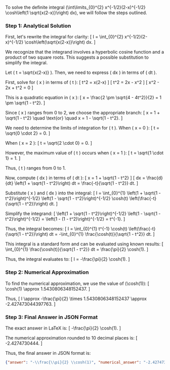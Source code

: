 To solve the definite integral \(\int\limits_{0}^{2} x^{-1/2}(2-x)^{-1/2} \cosh\left(1 \sqrt{x(2-x)}\right) dx\), we will follow the steps outlined.

### Step 1: Analytical Solution

First, let's rewrite the integral for clarity:
\[ I = \int_{0}^{2} x^{-1/2}(2-x)^{-1/2} \cosh\left(\sqrt{x(2-x)}\right) dx. \]

We recognize that the integrand involves a hyperbolic cosine function and a product of two square roots. This suggests a possible substitution to simplify the integral.

Let \( t = \sqrt{x(2-x)} \). Then, we need to express \( dx \) in terms of \( dt \).

First, solve for \( x \) in terms of \( t \):
\[ t^2 = x(2-x) \]
\[ t^2 = 2x - x^2 \]
\[ x^2 - 2x + t^2 = 0 \]

This is a quadratic equation in \( x \):
\[ x = \frac{2 \pm \sqrt{4 - 4t^2}}{2} = 1 \pm \sqrt{1 - t^2}. \]

Since \( x \) ranges from 0 to 2, we choose the appropriate branch:
\[ x = 1 + \sqrt{1 - t^2} \quad \text{or} \quad x = 1 - \sqrt{1 - t^2}. \]

We need to determine the limits of integration for \( t \). When \( x = 0 \):
\[ t = \sqrt{0 \cdot 2} = 0. \]

When \( x = 2 \):
\[ t = \sqrt{2 \cdot 0} = 0. \]

However, the maximum value of \( t \) occurs when \( x = 1 \):
\[ t = \sqrt{1 \cdot 1} = 1. \]

Thus, \( t \) ranges from 0 to 1.

Now, compute \( dx \) in terms of \( dt \):
\[ x = 1 + \sqrt{1 - t^2} \]
\[ dx = \frac{d}{dt} \left(1 + \sqrt{1 - t^2}\right) dt = \frac{-t}{\sqrt{1 - t^2}} dt. \]

Substitute \( x \) and \( dx \) into the integral:
\[ I = \int_{0}^{1} \left(1 + \sqrt{1 - t^2}\right)^{-1/2} \left(1 - \sqrt{1 - t^2}\right)^{-1/2} \cosh(t) \left(\frac{-t}{\sqrt{1 - t^2}}\right) dt. \]

Simplify the integrand:
\[ \left(1 + \sqrt{1 - t^2}\right)^{-1/2} \left(1 - \sqrt{1 - t^2}\right)^{-1/2} = \left(1 - (1 - t^2)\right)^{-1/2} = t^{-1}. \]

Thus, the integral becomes:
\[ I = \int_{0}^{1} t^{-1} \cosh(t) \left(\frac{-t}{\sqrt{1 - t^2}}\right) dt = -\int_{0}^{1} \frac{\cosh(t)}{\sqrt{1 - t^2}} dt. \]

This integral is a standard form and can be evaluated using known results:
\[ \int_{0}^{1} \frac{\cosh(t)}{\sqrt{1 - t^2}} dt = \frac{\pi}{2} \cosh(1). \]

Thus, the integral evaluates to:
\[ I = -\frac{\pi}{2} \cosh(1). \]

### Step 2: Numerical Approximation

To find the numerical approximation, we use the value of \(\cosh(1)\):
\[ \cosh(1) \approx 1.5430806348152437. \]

Thus,
\[ I \approx -\frac{\pi}{2} \times 1.5430806348152437 \approx -2.427473044397763. \]

### Step 3: Final Answer in JSON Format

The exact answer in LaTeX is:
\[ -\frac{\pi}{2} \cosh(1). \]

The numerical approximation rounded to 10 decimal places is:
\[ -2.4274730444. \]

Thus, the final answer in JSON format is:
```json
{"answer": "-\\frac{\\pi}{2} \\cosh(1)", "numerical_answer": "-2.4274730444"}
```